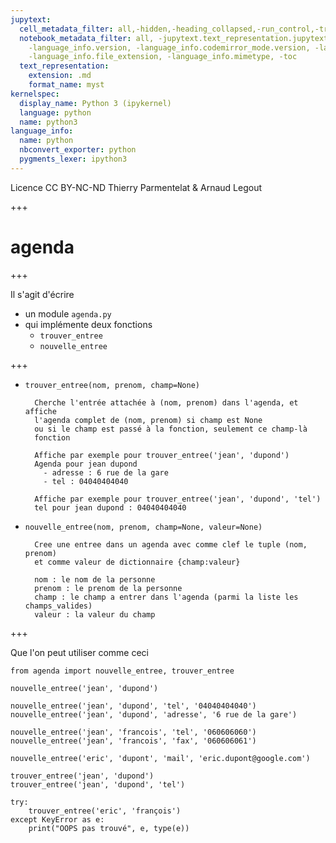 ```yaml
---
jupytext:
  cell_metadata_filter: all,-hidden,-heading_collapsed,-run_control,-trusted
  notebook_metadata_filter: all, -jupytext.text_representation.jupytext_version, -jupytext.text_representation.format_version,
    -language_info.version, -language_info.codemirror_mode.version, -language_info.codemirror_mode,
    -language_info.file_extension, -language_info.mimetype, -toc
  text_representation:
    extension: .md
    format_name: myst
kernelspec:
  display_name: Python 3 (ipykernel)
  language: python
  name: python3
language_info:
  name: python
  nbconvert_exporter: python
  pygments_lexer: ipython3
---
```


<div class="licence">
<span>Licence CC BY-NC-ND</span>
<span>Thierry Parmentelat &amp; Arnaud Legout</span>
</div>

+++

# agenda

+++

Il s'agit d'écrire

* un module `agenda.py`
* qui implémente deux fonctions
  * `trouver_entree`
  * `nouvelle_entree`

+++

* `trouver_entree(nom, prenom, champ=None)`

        Cherche l'entrée attachée à (nom, prenom) dans l'agenda, et affiche
        l'agenda complet de (nom, prenom) si champ est None
        ou si le champ est passé à la fonction, seulement ce champ-là
        fonction

        Affiche par exemple pour trouver_entree('jean', 'dupond')
        Agenda pour jean dupond
          - adresse : 6 rue de la gare
          - tel : 04040404040

        Affiche par exemple pour trouver_entree('jean', 'dupond', 'tel')
        tel pour jean dupond : 04040404040

* `nouvelle_entree(nom, prenom, champ=None, valeur=None)`

        Cree une entree dans un agenda avec comme clef le tuple (nom, prenom)
        et comme valeur de dictionnaire {champ:valeur}

        nom : le nom de la personne
        prenom : le prenom de la personne
        champ : le champ a entrer dans l'agenda (parmi la liste les champs_valides)
        valeur : la valeur du champ

+++

Que l'on peut utiliser comme ceci

```{code-cell} ipython3
from agenda import nouvelle_entree, trouver_entree

nouvelle_entree('jean', 'dupond')
```

```{code-cell} ipython3
nouvelle_entree('jean', 'dupond', 'tel', '04040404040')
nouvelle_entree('jean', 'dupond', 'adresse', '6 rue de la gare')
```

```{code-cell} ipython3
nouvelle_entree('jean', 'francois', 'tel', '060606060')
nouvelle_entree('jean', 'francois', 'fax', '060606061')
```

```{code-cell} ipython3
nouvelle_entree('eric', 'dupont', 'mail', 'eric.dupont@google.com')
```

```{code-cell} ipython3
trouver_entree('jean', 'dupond')
trouver_entree('jean', 'dupond', 'tel')
```

```{code-cell} ipython3
try:
    trouver_entree('eric', 'françois')
except KeyError as e:
    print("OOPS pas trouvé", e, type(e))
```
